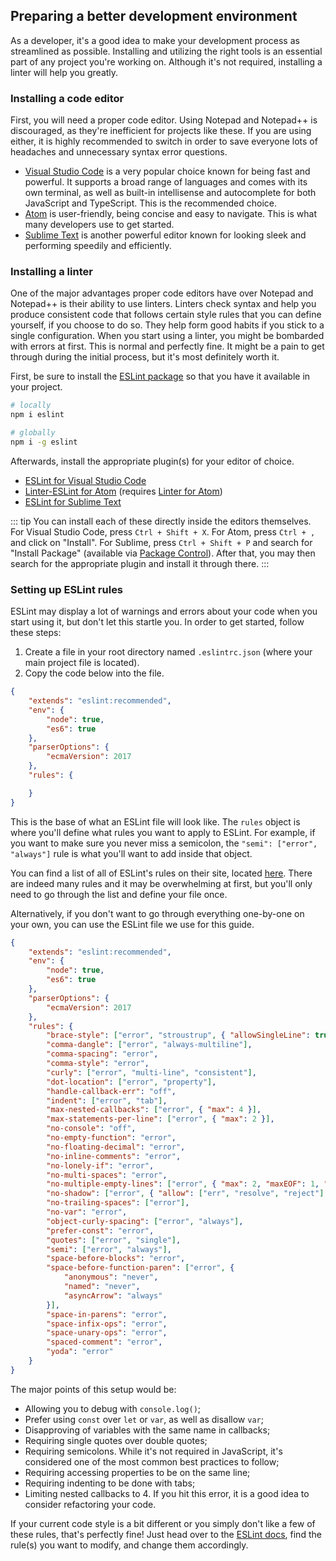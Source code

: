 ## Preparing a better development environment

As a developer, it's a good idea to make your development process as streamlined as possible. Installing and utilizing the right tools is an essential part of any project you're working on. Although it's not required, installing a linter will help you greatly.

### Installing a code editor

First, you will need a proper code editor. Using Notepad and Notepad++ is discouraged, as they're inefficient for projects like these. If you are using either, it is highly recommended to switch in order to save everyone lots of headaches and unnecessary syntax error questions.

* [Visual Studio Code](https://code.visualstudio.com/) is a very popular choice known for being fast and powerful. It supports a broad range of languages and comes with its own terminal, as well as built-in intellisense and autocomplete for both JavaScript and TypeScript. This is the recommended choice.
* [Atom](https://atom.io/) is user-friendly, being concise and easy to navigate. This is what many developers use to get started.
* [Sublime Text](https://www.sublimetext.com/) is another powerful editor known for looking sleek and performing speedily and efficiently.

### Installing a linter

One of the major advantages proper code editors have over Notepad and Notepad++ is their ability to use linters. Linters check syntax and help you produce consistent code that follows certain style rules that you can define yourself, if you choose to do so. They help form good habits if you stick to a single configuration. When you start using a linter, you might be bombarded with errors at first. This is normal and perfectly fine. It might be a pain to get through during the initial process, but it's most definitely worth it.

First, be sure to install the [ESLint package](https://www.npmjs.com/package/eslint) so that you have it available in your project.

```bash
# locally
npm i eslint

# globally
npm i -g eslint
```

Afterwards, install the appropriate plugin(s) for your editor of choice.

* [ESLint for Visual Studio Code](https://marketplace.visualstudio.com/items?itemName=dbaeumer.vscode-eslint)
* [Linter-ESLint for Atom](https://atom.io/packages/linter-eslint) (requires [Linter for Atom](https://atom.io/packages/linter))
* [ESLint for Sublime Text](https://packagecontrol.io/packages/ESLint)

::: tip
You can install each of these directly inside the editors themselves. For Visual Studio Code, press `Ctrl + Shift + X`. For Atom, press `Ctrl + ,` and click on "Install". For Sublime, press `Ctrl + Shift + P` and search for "Install Package" (available via [Package Control](https://packagecontrol.io/installation)). After that, you may then search for the appropriate plugin and install it through there.
:::

### Setting up ESLint rules

ESLint may display a lot of warnings and errors about your code when you start using it, but don't let this startle you. In order to get started, follow these steps:

1. Create a file in your root directory named `.eslintrc.json` (where your main project file is located).
2. Copy the code below into the file.

```json
{
	"extends": "eslint:recommended",
	"env": {
		"node": true,
		"es6": true
	},
	"parserOptions": {
		"ecmaVersion": 2017
	},
	"rules": {

	}
}
```

This is the base of what an ESLint file will look like. The `rules` object is where you'll define what rules you want to apply to ESLint. For example, if you want to make sure you never miss a semicolon, the `"semi": ["error", "always"]` rule is what you'll want to add inside that object.

You can find a list of all of ESLint's rules on their site, located [here](https://eslint.org/). There are indeed many rules and it may be overwhelming at first, but you'll only need to go through the list and define your file once.

Alternatively, if you don't want to go through everything one-by-one on your own, you can use the ESLint file we use for this guide.

```json
{
	"extends": "eslint:recommended",
	"env": {
		"node": true,
		"es6": true
	},
	"parserOptions": {
		"ecmaVersion": 2017
	},
	"rules": {
		"brace-style": ["error", "stroustrup", { "allowSingleLine": true }],
		"comma-dangle": ["error", "always-multiline"],
		"comma-spacing": "error",
		"comma-style": "error",
		"curly": ["error", "multi-line", "consistent"],
		"dot-location": ["error", "property"],
		"handle-callback-err": "off",
		"indent": ["error", "tab"],
		"max-nested-callbacks": ["error", { "max": 4 }],
		"max-statements-per-line": ["error", { "max": 2 }],
		"no-console": "off",
		"no-empty-function": "error",
		"no-floating-decimal": "error",
		"no-inline-comments": "error",
		"no-lonely-if": "error",
		"no-multi-spaces": "error",
		"no-multiple-empty-lines": ["error", { "max": 2, "maxEOF": 1, "maxBOF": 0 }],
		"no-shadow": ["error", { "allow": ["err", "resolve", "reject"] }],
		"no-trailing-spaces": ["error"],
		"no-var": "error",
		"object-curly-spacing": ["error", "always"],
		"prefer-const": "error",
		"quotes": ["error", "single"],
		"semi": ["error", "always"],
		"space-before-blocks": "error",
		"space-before-function-paren": ["error", {
			"anonymous": "never",
			"named": "never",
			"asyncArrow": "always"
		}],
		"space-in-parens": "error",
		"space-infix-ops": "error",
		"space-unary-ops": "error",
		"spaced-comment": "error",
		"yoda": "error"
	}
}
```

The major points of this setup would be:

* Allowing you to debug with `console.log()`;
* Prefer using `const` over `let` or `var`, as well as disallow `var`;
* Disapproving of variables with the same name in callbacks;
* Requiring single quotes over double quotes;
* Requiring semicolons. While it's not required in JavaScript, it's considered one of the most common best practices to follow;
* Requiring accessing properties to be on the same line;
* Requiring indenting to be done with tabs;
* Limiting nested callbacks to 4. If you hit this error, it is a good idea to consider refactoring your code.

If your current code style is a bit different or you simply don't like a few of these rules, that's perfectly fine! Just head over to the [ESLint docs](https://eslint.org/docs/rules/), find the rule(s) you want to modify, and change them accordingly.
